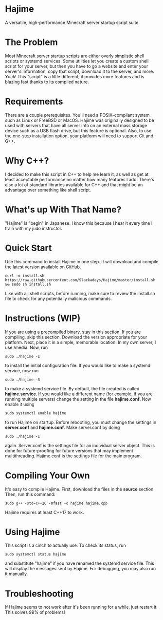 # Hajime
A versatile, high-performance Minecraft server startup script suite.

# The Problem
Most Minecraft server startup scripts are either overly simplistic shell scripts or systemd services. Some utilities let you create a custom shell script for your server, but then you have to go a website and enter your server's information, copy that script, download it to the server, and more. Yuck! This "script" is a little different; it provides more features and is blazing fast thanks to its compiled nature.

# Requirements
There are a couple prerequisites. You'll need a POSIX-compliant system such as Linux or FreeBSD or MacOS. Hajime was originally designed to be used with servers that have all server info on an external mass storage device such as a USB flash drive, but this feature is optional. Also, to use the one-step installation option, your platform will need to support Git and G++.

# Why C++?
I decided to make this script in C++ to help me learn it, as well as get at least acceptable performance no matter how many features I add. 
There's also a lot of standard libraries available for C++ and that might be an advantage over something like shell script.

# What's up With That Name?
"Hajime" is "begin" in Japanese. I know this because I hear it every time I train with my judo instructor.

# Quick Start
Use this command to install Hajime in one step. It will download and compile the latest version available on GitHub.

    curl -o install.sh https://raw.githubusercontent.com/Slackadays/Hajime/master/install.sh && sudo sh install.sh

Like with all shell scripts, before running, make sure to review the install.sh file to check for any potentially malicious commands.

# Instructions (WIP)
If you are using a precompiled binary, stay in this section. If you are compiling, skip this section. Download the version appropriate for your platform. Next, place it in a simple, memorable location. In my own server, I use /media. Now, run 

    sudo ./hajime -I
to install the initial configuration file. If you would like to make a systemd service, now run

    sudo ./hajime -S
to make a systemd service file. By default, the file created is called **hajime.service**. If you would like a different name (for example, if you are running multiple servers) change the setting in the file **hajime.conf**. Now enable it using

    sudo systemctl enable hajime
to run Hajime on startup. Before rebooting, you must change the settings in **server.conf** and **hajime.conf**. Make server.conf by doing 

    sudo ./hajime -I
    
again. Server.conf is the settings file for an individual server object. This is done for future-proofing for future versions that may implement multithreading. Hajime.conf is the settings file for the main program.

# Compiling Your Own
It's easy to compile Hajime. First, download the files in the **source** section. Then, run this command:

    sudo g++ -std=c++20 -Ofast -o hajime hajime.cpp
    
Hajime requires at least C++17 to work.
   
# Using Hajime
This script is a cinch to actually use. To check its status, run

    sudo systemctl status hajime
    
and substitute "hajime" if you have renamed the systemd service file. This will display the messages sent by Hajime. For debugging, you may also run it manually.

# Troubleshooting
If Hajime seems to not work after it's been running for a while, just restart it. This solves 99% of problems!
